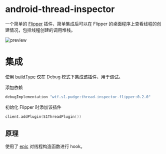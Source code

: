 # android-thread-inspector

一个简单的 [Flipper](https://github.com/facebook/flipper) 插件，简单集成后可以在 Flipper 的桌面程序上查看线程的创建情况，包括线程创建的调用堆栈。

![preview](https://github.com/s1rius/android-thread-inspector/blob/master/art/1.png)

# 集成

使用 [buildType](https://developer.android.com/studio/build/build-variants#build-types) 仅在 Debug 模式下集成该插件，用于调试。


添加依赖

```groovy
debugImplementation "wtf.s1.pudge:thread-inspector-flipper:0.2.0"
```

初始化 Flipper 时添加该插件

```kotlin
client.addPlugin(S1ThreadPlugin())
```

## 原理

使用了 [epic](https://github.com/tiann/epic) 对线程构造函数进行 hook。